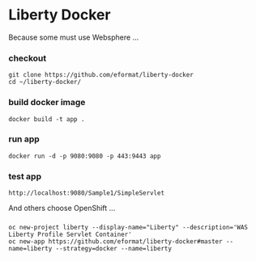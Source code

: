 Liberty Docker
==============

Because some must use Websphere ...

### checkout
    git clone https://github.com/eformat/liberty-docker
    cd ~/liberty-docker/

### build docker image
    docker build -t app .

### run app
    docker run -d -p 9080:9080 -p 443:9443 app

### test app
    http://localhost:9080/Sample1/SimpleServlet

And others choose OpenShift ...

###
    oc new-project liberty --display-name="Liberty" --description='WAS Liberty Profile Servlet Container'
    oc new-app https://github.com/eformat/liberty-docker#master --name=liberty --strategy=docker --name=liberty
